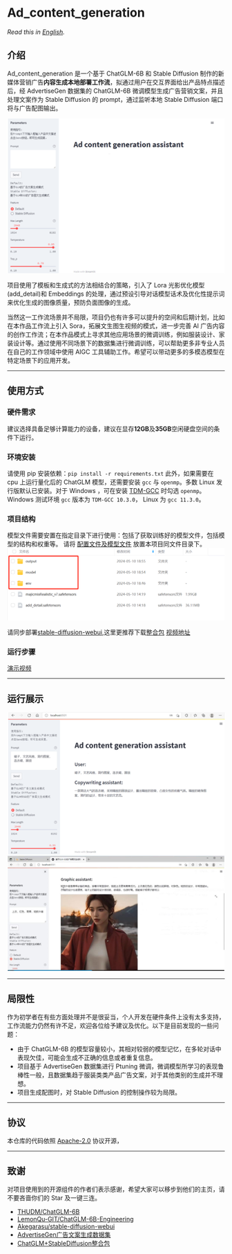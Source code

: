 # Ad_content_generation

*Read this in [English](README_en.md).*
## 介绍

Ad_content_generation 是一个基于 ChatGLM-6B 和 Stable Diffusion 制作的新媒体营销广告**内容生成本地部署工作流**，拟通过用户在交互界面给出产品特点描述后，经 AdvertiseGen 数据集的 ChatGLM-6B 微调模型生成广告营销文案，并且处理文案作为 Stable Diffusion 的 prompt，通过监听本地 Stable Diffusion 端口将与广告配图输出。

![](resources/3501.png)

项目使用了模板和生成式的方法相结合的策略，引入了 Lora 光影优化模型(add_detail)和 Embeddings 的处理，通过预设引导对话模型话术及优化性提示词来优化生成的图像质量，预防负面图像的生成。

当然这一工作流场景并不局限，项目仍也有许多可以提升的空间和后期计划，比如在本作品工作流上引入 Sora，拓展文生图生视频的模式，进一步完善 AI 广告内容的创作工作流；在本作品模式上寻求其他应用场景的微调训练，例如服装设计、家装设计等。通过使用不同场景下的数据集进行微调训练，可以帮助更多非专业人员在自己的工作领域中使用 AIGC 工具辅助工作。希望可以带动更多的多模态模型在特定场景下的应用开发。

-----

## 使用方式

### 硬件需求
建议选择具备足够计算能力的设备，建议在显存**12GB**及**35GB**空闲硬盘空间的条件下运行。

### 环境安装
请使用 pip 安装依赖：`pip install -r requirements.txt`
此外，如果需要在 cpu 上运行量化后的 ChatGLM 模型，还需要安装 `gcc` 与 `openmp`。多数 Linux 发行版默认已安装。对于 Windows ，可在安装 [TDM-GCC](https://jmeubank.github.io/tdm-gcc/) 时勾选 `openmp`。 Windows 测试环境 `gcc` 版本为 `TDM-GCC 10.3.0`， Linux 为 `gcc 11.3.0`。

### 项目结构
模型文件需要安置在指定目录下进行使用：包括了获取训练好的模型文件，包括模型的结构和权重等。
请将 [配置文件及模型文件](https://pan.baidu.com/s/10Cxa9RTvQq9wMlrTXvZr8Q?pwd=7ngl) 放置本项目同文件目录下。
![](resources/0545.png)

请同步部署[stable-diffusion-webui](https://github.com/Akegarasu/stable-diffusion-webui),这里更推荐下载[整合包](https://pan.quark.cn/s/2c832199b09b) [视频地址](https://www.bilibili.com/video/BV1iM4y1y7oA/?spm_id_from=333.788.0.0&vd_source=38a6ca096c69b42b176bdfa0ab4e928c)

### 运行步骤
[演示视频](https://pan.baidu.com/s/1_uIHpWqM_W0etLIxntp2Ng?pwd=f7db)

-----
## 运行展示
![](resources/4613.png)
![](resources/4652.png)

-----
## 局限性
作为初学者在有些方面处理并不是很妥当，个人开发在硬件条件上没有太多支持，工作流能力仍然有许不足，欢迎各位给予建议及优化。以下是目前发现的一些问题：

- 由于 ChatGLM-6B 的模型容量较小，其相对较弱的模型记忆，在多轮对话中表现欠佳，可能会生成不正确的信息或者重复信息。
- 项目基于 AdvertiseGen 数据集进行 Ptuning 微调，微调模型所学习的表现鲁棒性一般，且数据集趋于服装类类产品广告文案，对于其他类别的生成并不理想。
- 项目生成配图时，对 Stable Diffusion 的控制操作较为局限。

-----
## 协议
本仓库的代码依照 [Apache-2.0](LICENSE) 协议开源，

-----
## 致谢
对项目使用到的开源组件的作者们表示感谢，希望大家可以移步到他们的主页，请不要吝啬你们的 Star 及一键三连。
- [THUDM/ChatGLM-6B](https://github.com/THUDM/ChatGLM-6B)
- [LemonQu-GIT/ChatGLM-6B-Engineering](https://github.com/LemonQu-GIT/ChatGLM-6B-Engineering)
- [Akegarasu/stable-diffusion-webui](https://github.com/Akegarasu/stable-diffusion-webui)
- [AdvertiseGen广告文案生成数据集](https://www.luge.ai/#/luge/dataDetail?id=9)
- [ChatGLM+StableDiffusion整合包](https://www.bilibili.com/video/BV1Wa4y1V77o/?spm_id_from=333.1007.top_right_bar_window_custom_collection.content.click&vd_source=38a6ca096c69b42b176bdfa0ab4e928c)
